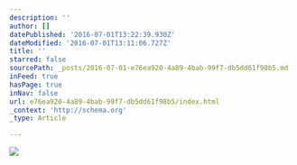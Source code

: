 ```yaml
---
description: ''
author: []
datePublished: '2016-07-01T13:22:39.930Z'
dateModified: '2016-07-01T13:11:06.727Z'
title: ''
starred: false
sourcePath: _posts/2016-07-01-e76ea920-4a89-4bab-99f7-db5dd61f98b5.md
inFeed: true
hasPage: true
inNav: false
url: e76ea920-4a89-4bab-99f7-db5dd61f98b5/index.html
_context: 'http://schema.org'
_type: Article

---
```

![](https://the-grid-user-content.s3-us-west-2.amazonaws.com/a759e7c2-243f-4a74-b83b-78755752a86c.jpg)
